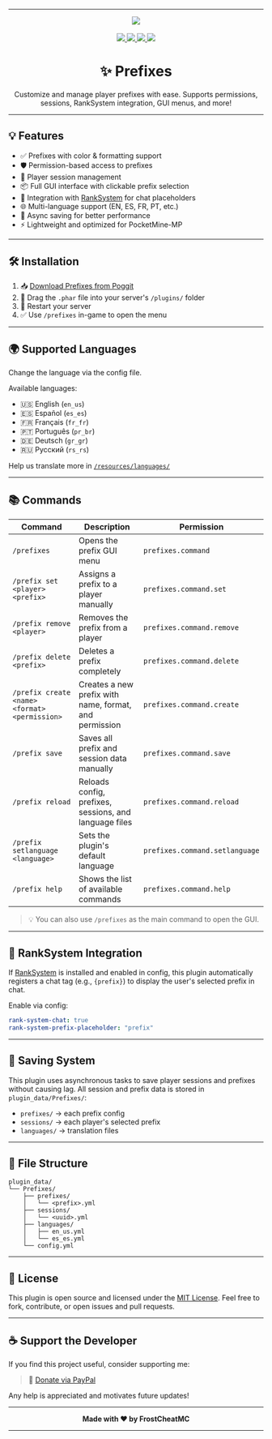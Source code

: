 
---

<p align="center">
  <img src="https://img.shields.io/badge/plugin-Prefixes-blueviolet?style=for-the-badge">
  <br><br>
  <a href="https://paypal.me/FrostCheatMC?country.x=CO&locale.x=es_XC">
    <img src="https://img.shields.io/badge/donate-paypal-ff69b4?style=for-the-badge&logo=paypal">
  </a>
  <a href="https://discord.gg/k8X7CG2kFv">
    <img src="https://img.shields.io/discord/1384337463971020911?style=for-the-badge&logo=discord&logoColor=white">
  </a>
  <a href="https://poggit.pmmp.io/ci/FrostCheatMC/Prefixes/Prefixes">
    <img src="https://poggit.pmmp.io/ci.shield/FrostCheatMC/Prefixes/Prefixes?style=for-the-badge">
  </a>
  <a href="https://poggit.pmmp.io/p/Prefixes">
    <img src="https://poggit.pmmp.io/shield.downloads/Prefixes?style=for-the-badge">
  </a>
</p>

<h1 align="center">✨ Prefixes</h1>
<p align="center">Customize and manage player prefixes with ease. Supports permissions, sessions, RankSystem integration, GUI menus, and more!</p>

---

## 💡 Features

- ✅ Prefixes with color & formatting support
- 🛡️ Permission-based access to prefixes
- 🧠 Player session management
- 📦 Full GUI interface with clickable prefix selection
- 🧩 Integration with [RankSystem](https://github.com/Falkirks/RankSystem) for chat placeholders
- 🌐 Multi-language support (EN, ES, FR, PT, etc.)
- 🔁 Async saving for better performance
- ⚡ Lightweight and optimized for PocketMine-MP

---

## 🛠️ Installation

1. 📥 [Download Prefixes from Poggit](https://poggit.pmmp.io/p/Prefixes)
2. 🔌 Drag the `.phar` file into your server's `/plugins/` folder
3. 🚀 Restart your server
4. ✅ Use `/prefixes` in-game to open the menu

---

## 🌍 Supported Languages

Change the language via the config file.

Available languages:
- 🇺🇸 English (`en_us`)
- 🇪🇸 Español (`es_es`)
- 🇫🇷 Français (`fr_fr`)
- 🇵🇹 Português (`pr_br`)
- 🇩🇪 Deutsch (`gr_gr`)
- 🇷🇺 Русский (`rs_rs`)

Help us translate more in [`/resources/languages/`](resources/languages/)

---

## 📚 Commands

| Command                                       | Description                                            | Permission                     |
| --------------------------------------------- | ------------------------------------------------------ | ------------------------------ |
| `/prefixes`                                   | Opens the prefix GUI menu                              | `prefixes.command`             |
| `/prefix set <player> <prefix>`               | Assigns a prefix to a player manually                  | `prefixes.command.set`         |
| `/prefix remove <player>`                     | Removes the prefix from a player                       | `prefixes.command.remove`      |
| `/prefix delete <prefix>`                     | Deletes a prefix completely                            | `prefixes.command.delete`      |
| `/prefix create <name> <format> <permission>` | Creates a new prefix with name, format, and permission | `prefixes.command.create`      |
| `/prefix save`                                | Saves all prefix and session data manually             | `prefixes.command.save`        |
| `/prefix reload`                              | Reloads config, prefixes, sessions, and language files | `prefixes.command.reload`      |
| `/prefix setlanguage <language>`              | Sets the plugin's default language                     | `prefixes.command.setlanguage` |
| `/prefix help`                                | Shows the list of available commands                   | `prefixes.command.help`        |

> 💡 You can also use `/prefixes` as the main command to open the GUI.

---

## 🔌 RankSystem Integration

If [RankSystem](https://poggit.pmmp.io/p/RankSystem/) is installed and enabled in config, this plugin automatically registers a chat tag (e.g., `{prefix}`) to display the user's selected prefix in chat.

Enable via config:

```yaml
rank-system-chat: true
rank-system-prefix-placeholder: "prefix"
````

---

## 🔄 Saving System

This plugin uses asynchronous tasks to save player sessions and prefixes without causing lag. All session and prefix data is stored in `plugin_data/Prefixes/`:

* `prefixes/` → each prefix config
* `sessions/` → each player's selected prefix
* `languages/` → translation files

---

## 📁 File Structure

```
plugin_data/
└── Prefixes/
    ├── prefixes/
    │   └── <prefix>.yml
    ├── sessions/
    │   └── <uuid>.yml
    ├── languages/
    │   ├── en_us.yml
    │   └── es_es.yml
    └── config.yml
```

---

## 📖 License

This plugin is open source and licensed under the [MIT License](LICENSE).
Feel free to fork, contribute, or open issues and pull requests.

---

## ☕ Support the Developer

If you find this project useful, consider supporting me:

> 💖 [Donate via PayPal](https://paypal.me/FrostCheatMC?country.x=CO&locale.x=es_XC)

Any help is appreciated and motivates future updates!

---

<p align="center"><b>Made with ❤️ by FrostCheatMC</b></p>

---